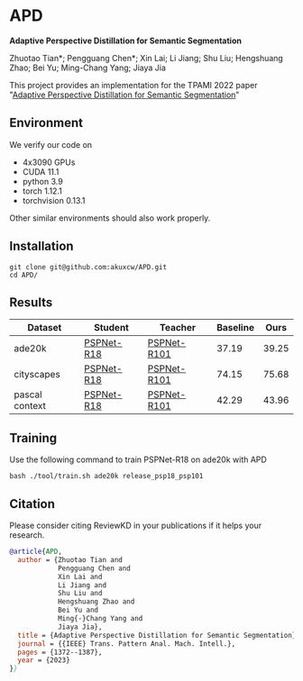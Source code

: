 # APD
**Adaptive Perspective Distillation for Semantic Segmentation**

Zhuotao Tian*; Pengguang Chen*; Xin Lai; Li Jiang; Shu Liu; Hengshuang Zhao; Bei Yu; Ming-Chang Yang; Jiaya Jia

This project provides an implementation for the TPAMI 2022 paper "[Adaptive Perspective Distillation for Semantic Segmentation](https://ieeexplore.ieee.org/document/9736597)"

## Environment

We verify our code on 
* 4x3090 GPUs
* CUDA 11.1
* python 3.9
* torch 1.12.1
* torchvision 0.13.1

Other similar environments should also work properly.

## Installation

```
git clone git@github.com:akuxcw/APD.git
cd APD/
```

## Results

| Dataset        | Student    | Teacher     | Baseline | Ours  |
|----------------|------------|-------------|----------|-------|
| ade20k         | [PSPNet-R18](https://github.com/akuxcw/APD/releases/download/v1.0/ade20k_psp18_psp101.pth) | [PSPNet-R101](https://github.com/akuxcw/APD/releases/download/v1.0/pspnet101_fc_ade20k.pth) | 37.19    | 39.25 |
| cityscapes     | [PSPNet-R18](https://github.com/akuxcw/APD/releases/download/v1.0/cityscapes_psp18_psp101.pth) | [PSPNet-R101](https://github.com/akuxcw/APD/releases/download/v1.0/pspnet101_fc_cityscapes.pth) | 74.15    | 75.68 |
| pascal context | [PSPNet-R18](https://github.com/akuxcw/APD/releases/download/v1.0/context_psp18_psp101.pth) | [PSPNet-R101](https://github.com/akuxcw/APD/releases/download/v1.0/pspnet101_fc_context.pth) | 42.29    | 43.96 |



## Training

Use the following command to train PSPNet-R18 on ade20k with APD
```
bash ./tool/train.sh ade20k release_psp18_psp101
```

## <a name="Citation"></a>Citation

Please consider citing ReviewKD in your publications if it helps your research.

```bib
@article{APD,
  author = {Zhuotao Tian and
            Pengguang Chen and
            Xin Lai and
            Li Jiang and
            Shu Liu and
            Hengshuang Zhao and
            Bei Yu and
            Ming{-}Chang Yang and
            Jiaya Jia},
  title = {Adaptive Perspective Distillation for Semantic Segmentation},
  journal = {{IEEE} Trans. Pattern Anal. Mach. Intell.},
  pages = {1372--1387},
  year = {2023}
}}
```
